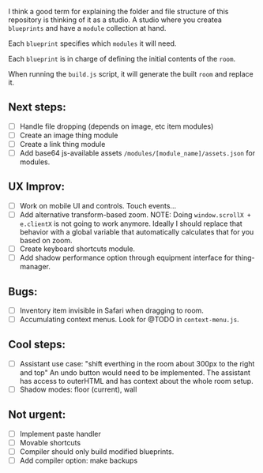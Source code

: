 I think a good term for explaining the folder and file structure of this repository is thinking of it as a studio. A studio where you createa `blueprints` and have a `module` collection at hand.

Each `blueprint` specifies which `modules` it will need.

Each `blueprint` is in charge of defining the initial contents of the `room`.

When running the `build.js` script, it will generate the built `room` and replace it.

## Next steps:
- [ ] Handle file dropping (depends on image, etc item modules)
- [ ] Create an image thing module
- [ ] Create a link thing module
- [ ] Add base64 js-available assets `/modules/[module_name]/assets.json` for modules.

## UX Improv:
- [ ] Work on mobile UI and controls. Touch events...
- [ ] Add alternative transform-based zoom.
      NOTE: Doing `window.scrollX + e.clientX` is not going to work anymore.
      Ideally I should replace that behavior with a global variable that automatically calculates that for you based on zoom.
- [ ] Create keyboard shortcuts module.
- [ ] Add shadow performance option through equipment interface for thing-manager.

## Bugs:
- [ ] Inventory item invisible in Safari when dragging to room.
- [ ] Accumulating context menus. Look for @TODO in `context-menu.js`.

## Cool steps:
- [ ] Assistant use case: "shift everthing in the room about 300px to the right and top"
      An undo button would need to be implemented. The assistant has access to outerHTML and has context about the whole room setup.
- [ ] Shadow modes: floor (current), wall
 
## Not urgent:
- [ ] Implement paste handler
- [ ] Movable shortcuts
- [ ] Compiler should only build modified blueprints.
- [ ] Add compiler option: make backups
